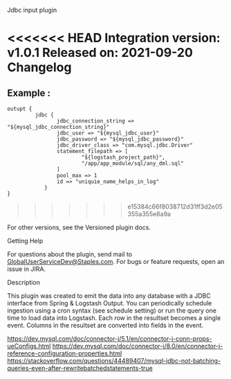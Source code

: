 Jdbc input plugin 


<<<<<<< HEAD
Integration version: v1.0.1
Released on: 2021-09-20
Changelog
=======
## Example : 
```
outupt { 
         jdbc {
				jdbc_connection_string => "${mysql_jdbc_connection_string}"
				jdbc_user => "${mysql_jdbc_user}"
				jdbc_password => "${mysql_jdbc_password}"
				jdbc_driver_class => "com.mysql.jdbc.Driver"
				statement_filepath => [
						"${logstash_project_path}",
						"/app/app_module/sql/any_dml.sql"
				]
				pool_max => 1
				id => "uniquie_name_helps_in_log"
			}
}
```
>>>>>>> e15384c66f8038712d31ff3d2e05355a355e8a9a


For other versions, see the Versioned plugin docs.

Getting Help


For questions about the plugin, send mail to GlobalUserServiceDev@Staples.com. For bugs or feature requests, open an issue in JIRA. 

Description


This plugin was created to emit the data into any database with a JDBC interface from Spring & Logstash Output. You can periodically schedule ingestion using a cron syntax (see schedule setting) or run the query one time to load data into Logstash. Each row in the resultset becomes a single event. Columns in the resultset are converted into fields in the event.

https://dev.mysql.com/doc/connector-j/5.1/en/connector-j-conn-props-ueConfigs.html
https://dev.mysql.com/doc/connector-j/8.0/en/connector-j-reference-configuration-properties.html
https://stackoverflow.com/questions/44489407/mysql-jdbc-not-batching-queries-even-after-rewritebatchedstatements-true
